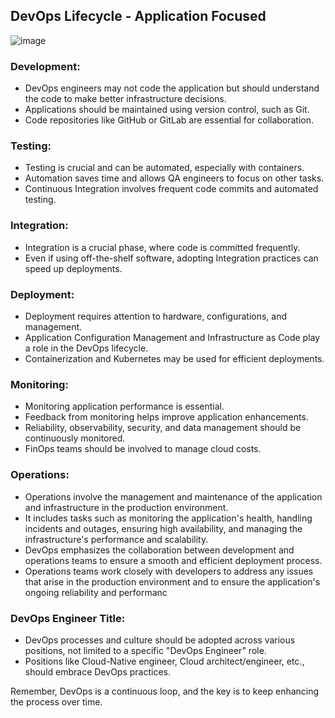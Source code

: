 ## DevOps Lifecycle - Application Focused
![image](https://github.com/whoami-anoint/DevOps/assets/72187543/0b908897-c3c8-45af-844d-d8bb45275f37)


### Development:
- DevOps engineers may not code the application but should understand the code to make better infrastructure decisions.
- Applications should be maintained using version control, such as Git.
- Code repositories like GitHub or GitLab are essential for collaboration.

### Testing:
- Testing is crucial and can be automated, especially with containers.
- Automation saves time and allows QA engineers to focus on other tasks.
- Continuous Integration involves frequent code commits and automated testing.

### Integration:
- Integration is a crucial phase, where code is committed frequently.
- Even if using off-the-shelf software, adopting Integration practices can speed up deployments.

### Deployment:
- Deployment requires attention to hardware, configurations, and management.
- Application Configuration Management and Infrastructure as Code play a role in the DevOps lifecycle.
- Containerization and Kubernetes may be used for efficient deployments.

### Monitoring:
- Monitoring application performance is essential.
- Feedback from monitoring helps improve application enhancements.
- Reliability, observability, security, and data management should be continuously monitored.
- FinOps teams should be involved to manage cloud costs.

### Operations:

- Operations involve the management and maintenance of the application and infrastructure in the      production environment.
-    It includes tasks such as monitoring the application's health, handling incidents and outages, ensuring high availability, and managing the infrastructure's performance and scalability.
 -   DevOps emphasizes the collaboration between development and operations teams to ensure a smooth and efficient deployment process.
 -   Operations teams work closely with developers to address any issues that arise in the production environment and to ensure the application's ongoing reliability and performanc

### DevOps Engineer Title:
- DevOps processes and culture should be adopted across various positions, not limited to a specific "DevOps Engineer" role.
- Positions like Cloud-Native engineer, Cloud architect/engineer, etc., should embrace DevOps practices.

Remember, DevOps is a continuous loop, and the key is to keep enhancing the process over time.
